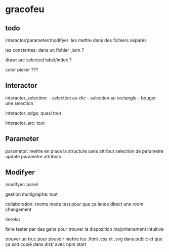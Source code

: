 # gracofeu

## todo

interactor/parameter/modifyer:
    les mettre dans des fichiers séparés

les constantes:
    dans un fichier .json ?

draw:
    arc
    selected
    label/index ?


color picker ???

## Interactor

interactor_selection:
    - selection au clic
    - selection au rectangle
    - bouger une selection

interactor_edge:
    quasi tout

interactor_arc:
    tout

## Parameter

parametor:
    mettre en place la structure sans attribut
    selection de parametre
    update parametre
    attributs

## Modifyer

modifyer:
    pareil

gestion multigraphe:
    tout

collaboration:
    rooms
    mode test pour que ça lance direct une room
    changement

heroku

faire tester par des gens pour trouver la disposition majoritairement intuitive

trouver un truc pour pouvoir mettre les .html .css et .svg dans public et que ça soit copié dans dist/ avec npm start